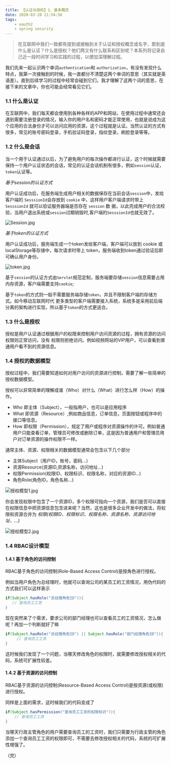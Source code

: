 ```yaml
---
title: 【认证与授权】1、基本概念
date: 2020-03-28 21:54:56
tags: 
	- oauth2 
	- spring security
---
```


> 在互联网中我们一致都有提到或接触到关于认证和授权概念或名字，那到底什么是认证？什么是授权？他们两又有什么联系和区别呢？本系列将记录自己近一段时间学习和实践的过程，以便加深理解过程。

我们先来一起认识两个单词`authentication`和 `authorization`，有没有发现什么特点，我第一次接触到的时候，我一直都分不清楚这两个单词的意思（其实就是英语差）。直到后续学习的过程中经常会碰到它们，我才理解了这两个词的意思，在接下来的文章中，你也可能会经常看见它们。

###  1.1 什么是认证

在互联网中，我们每天都会使用到各种各样的APP和网站，在使用过程中通常还会遇到需要注册登录的情况，输入你的用户名和密码才能正常使用，也就是说成为这个应用的合法身份才可以访问应用的资源，这个过程就是认证。当然认证的方式有很多，常见的账号密码登录，手机验证码登录，指纹登录，刷脸登录等等。

<!-- more -->

### 1.2 什么是会话

当一个用于认证通过以后，为了避免用户的每次操作都进行认证，这个时候就需要保持一个用户认证状态的会话，常见的认证会话机制有很多，例如`session`认证，`token`认证等。

*基于session的认证方式*

用户认证成功后，在服务端生成用户相关的数据保存在当前会话`session`中，发给客户端的 `SesssionId`会存放到 `cookie` 中，这样用户客户端请求时带上 `SesssionId` 就可以验证服务器端是否存在 `session` 数 据，以此完成用户的合法校验，当用户退出系统或`session`过期销毁时,客户端的`SesssionId`也就无效了。

<img src="https://i.loli.net/2020/03/28/7sZWaPpxLBtOd4X.png" alt="Session.jpg"  />

*基于token的认证方式*

用户认证成功后，服务端生成一个token发给客户端，客户端可以放到 cookie 或 localStorage等存储中，每次请求时带上 token，服务端收到token通过验证后即可确认用户身份。

![token.jpg](https://i.loli.net/2020/03/28/Pfp978ATHeEWJZ5.png)

基于`session`的认证方式由`Servlet`规范定制，服务端要存储`session`信息需要占用内存资源，客户端需要支持`cookie`;

基于`token`的方式则一般不需要服务端存储`token`，并且不限制客户端的存储方式。如今移动互联网时代 更多类型的客户端需要接入系统，系统多是采用前后端分离的架构进行实现，所以基于`token`的方式更适合。

### 1.3 什么是授权

 授权是用户认证通过根据用户的权限来控制用户访问资源的过程，拥有资源的访问权限则正常访问，没有 权限则拒绝访问。例如视频网站的VIP用户，可以查看到普通用户看不到的资源信息。

### 1.4 授权的数据模型

授权过程中，我们需要知道如何对用户访问的资源进行控制，需要了解一些简单的授权数据模型。

授权可以非常简单的理解成谁（Who）对什么（What）进行怎么样（How）的操作。

* Who 即主体（Subject），一般指用户，也可以是应用程序
* What 即资源（Resource）,例如商品信息，订单信息，页面按钮或程序中的接口等信息。
* How 即权限（Permission），规定了用户或程序对资源操作的许可。例如普通用户只能查看订单，管理员可修改或删除订单，这是因为普通用户和管理员用户对订单资源的操作权限不一样。

通常主体、资源、权限相关的数据模型通常会包含以下几个部分

* 主体Subject（用户ID，账号，密码...）
* 资源Resource(资源ID,资源名称，访问地址...)
* 权限Permission(权限ID、权限标识、权限名称，对应的资源ID...)
* 角色Role(角色ID，角色名称...)

![授权模型1.jpg](https://i.loli.net/2020/03/29/AyGrDF8bq7aJvXs.png)

你会发现权限中包含了一个资源ID，多个权限可指向一个资源，我们是否可以直接在权限信息中把资源信息包含进来呢？当然，这也是很多企业开发中的做法，将权限和资源合并为 *权限(权限ID、权限标识、权限名称、资源名称、资源访问地址、...)*

![授权模型2.jpg](https://i.loli.net/2020/03/29/cUFefZXNo3Pa8CH.png)

### 1.4 RBAC设计模型

#### 1.4.1 基于角色的访问控制

RBAC基于角色的访问控制(Role-Based Access Control)是按角色进行授权。

例如当用户角色为总经理时，他就可以查询公司的某员工的工资情况，用伪代码的方式我们可以这样表示

```java
if(Subject.hasRole("总经理角色ID")){
   // 查询员工工资
}
```

现在突然来了个需求，要求公司的部门经理也可以查看员工的工资情况，怎么做呢？再加一个判断就好了嘛

```java
if(Subject.hasRole("总经理角色ID") || Subject.hasRole("部门经理角色ID")){
	 // 查询员工工资
}
```

这时候我们发现了一个问题，当哪天修改角色的权限时，就需要修改授权相关的代码，系统可扩展性较差。

#### 1.4.2 基于资源的访问控制

RBAC基于资源的访问控制(Resource-Based Access Control)是按资源(或权限)进行授权。

同样是上面的需求，这时候我们的代码变成了

```java
if(Subject.hasPermission("查询员工工资的权限标识")){
	// 查询员工工资
}
```

当哪天行政主管角色的用户需要查询员工的工资时，我们只需要为行政主管的角色添加一个查询员工工资的权限即可，不需要去修改授权相关的代码，系统的可扩展性增强了。

（完）



